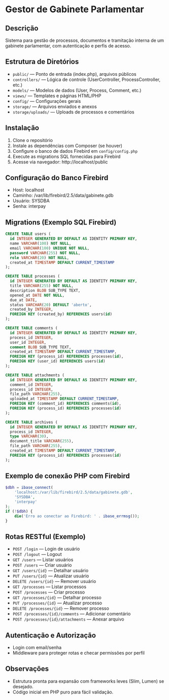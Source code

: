 # Gestor de Gabinete Parlamentar

## Descrição
Sistema para gestão de processos, documentos e tramitação interna de um gabinete parlamentar, com autenticação e perfis de acesso.

## Estrutura de Diretórios

- `public/` — Ponto de entrada (index.php), arquivos públicos
- `controllers/` — Lógica de controle (UserController, ProcessController, etc.)
- `models/` — Modelos de dados (User, Process, Comment, etc.)
- `views/` — Templates e páginas HTML/PHP
- `config/` — Configurações gerais
- `storage/` — Arquivos enviados e anexos
- `storage/uploads/` — Uploads de processos e comentários

## Instalação

1. Clone o repositório
2. Instale as dependências com Composer (se houver)
3. Configure o banco de dados Firebird em `config/config.php`
4. Execute as migrations SQL fornecidas para Firebird
5. Acesse via navegador: http://localhost/public

## Configuração do Banco Firebird

- Host: localhost
- Caminho: /var/lib/firebird/2.5/data/gabinete.gdb
- Usuário: SYSDBA
- Senha: interpay

## Migrations (Exemplo SQL Firebird)

```sql
CREATE TABLE users (
  id INTEGER GENERATED BY DEFAULT AS IDENTITY PRIMARY KEY,
  name VARCHAR(100) NOT NULL,
  email VARCHAR(100) UNIQUE NOT NULL,
  password VARCHAR(255) NOT NULL,
  role VARCHAR(20) NOT NULL,
  created_at TIMESTAMP DEFAULT CURRENT_TIMESTAMP
);

CREATE TABLE processes (
  id INTEGER GENERATED BY DEFAULT AS IDENTITY PRIMARY KEY,
  title VARCHAR(255) NOT NULL,
  description BLOB SUB_TYPE TEXT,
  opened_at DATE NOT NULL,
  due_at DATE,
  status VARCHAR(20) DEFAULT 'aberto',
  created_by INTEGER,
  FOREIGN KEY (created_by) REFERENCES users(id)
);

CREATE TABLE comments (
  id INTEGER GENERATED BY DEFAULT AS IDENTITY PRIMARY KEY,
  process_id INTEGER,
  user_id INTEGER,
  comment BLOB SUB_TYPE TEXT,
  created_at TIMESTAMP DEFAULT CURRENT_TIMESTAMP,
  FOREIGN KEY (process_id) REFERENCES processes(id),
  FOREIGN KEY (user_id) REFERENCES users(id)
);

CREATE TABLE attachments (
  id INTEGER GENERATED BY DEFAULT AS IDENTITY PRIMARY KEY,
  comment_id INTEGER,
  process_id INTEGER,
  file_path VARCHAR(255),
  uploaded_at TIMESTAMP DEFAULT CURRENT_TIMESTAMP,
  FOREIGN KEY (comment_id) REFERENCES comments(id),
  FOREIGN KEY (process_id) REFERENCES processes(id)
);

CREATE TABLE archives (
  id INTEGER GENERATED BY DEFAULT AS IDENTITY PRIMARY KEY,
  process_id INTEGER,
  type VARCHAR(30),
  document_title VARCHAR(255),
  file_path VARCHAR(255),
  created_at TIMESTAMP DEFAULT CURRENT_TIMESTAMP,
  FOREIGN KEY (process_id) REFERENCES processes(id)
);
```

## Exemplo de conexão PHP com Firebird

```php
$dbh = ibase_connect(
    'localhost:/var/lib/firebird/2.5/data/gabinete.gdb',
    'SYSDBA',
    'interpay'
);
if (!$dbh) {
    die('Erro ao conectar ao Firebird: ' . ibase_errmsg());
}
```

## Rotas RESTful (Exemplo)

- `POST /login` — Login de usuário
- `POST /logout` — Logout
- `GET /users` — Listar usuários
- `POST /users` — Criar usuário
- `GET /users/{id}` — Detalhar usuário
- `PUT /users/{id}` — Atualizar usuário
- `DELETE /users/{id}` — Remover usuário
- `GET /processes` — Listar processos
- `POST /processes` — Criar processo
- `GET /processes/{id}` — Detalhar processo
- `PUT /processes/{id}` — Atualizar processo
- `DELETE /processes/{id}` — Remover processo
- `POST /processes/{id}/comments` — Adicionar comentário
- `POST /processes/{id}/attachments` — Anexar arquivo

## Autenticação e Autorização
- Login com email/senha
- Middleware para proteger rotas e checar permissões por perfil

## Observações
- Estrutura pronta para expansão com frameworks leves (Slim, Lumen) se desejado.
- Código inicial em PHP puro para fácil validação.
